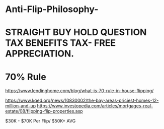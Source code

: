 # Anti-Flip-Philosophy-
# STRAIGHT BUY HOLD QUESTION TAX BENEFITS TAX- FREE APPRECIATION.
# 70% Rule

https://www.lendinghome.com/blog/what-is-70-rule-in-house-flipping/

https://www.kqed.org/news/10830002/the-bay-areas-priciest-homes-12-million-and-up https://www.investopedia.com/articles/mortgages-real-estate/08/flipping-flip-properties.asp


$30K - $70K  Per Flip/ $50K+ AVG
